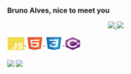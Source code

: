 ### Bruno Alves, nice to meet you
 

<div align="center">
  <a href="https://github.com/eualvezx">
  <img height="150em" src="https://github-readme-stats.vercel.app/api?username=eualvezx&show_icons=true&theme=dark&include_all_commits=true&count_private=true"/>
  <img height="150em" src="https://github-readme-stats.vercel.app/api/top-langs/?username=eualvezx&layout=compact&langs_count=7&theme=dark"/>
</div>
<div style="display: inline_block"><br>
  <img align="center" alt="Rafa-Js" height="30" width="40" src="https://raw.githubusercontent.com/devicons/devicon/master/icons/javascript/javascript-plain.svg">
  <img align="center" alt="Rafa-HTML" height="30" width="40" src="https://raw.githubusercontent.com/devicons/devicon/master/icons/html5/html5-original.svg">
  <img align="center" alt="Rafa-CSS" height="30" width="40" src="https://raw.githubusercontent.com/devicons/devicon/master/icons/css3/css3-original.svg">
  <img align="center" alt="Rafa-Csharp" height="30" width="40" src="https://raw.githubusercontent.com/devicons/devicon/master/icons/csharp/csharp-original.svg">
</div>
  
  ###
  <div>
      <a href="https://instagram.com/eualvezx" target="_blank"><img src="https://img.shields.io/badge/-Instagram-%23E4405F?style=for-the-badge&logo=instagram&logoColor=white" target="_blank"></a>
      <a href="https://t.me/eualvezx" target="_blank"><img src="https://img.shields.io/badge/Telegram-2CA5E0?style=for-the-badge&logo=telegram&logoColor=white"></a>
  
  </div>
  
